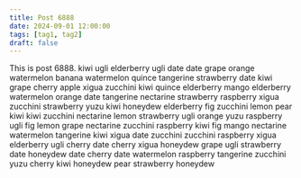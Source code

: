 ```yaml
---
title: Post 6888
date: 2024-09-01 12:00:00
tags: [tag1, tag2]
draft: false
---
```

This is post 6888.
kiwi
ugli
elderberry
ugli
date
date
grape
orange
watermelon
banana
watermelon
quince
tangerine
strawberry
date
kiwi
grape
cherry
apple
xigua
zucchini
kiwi
quince
elderberry
mango
elderberry
watermelon
orange
date
tangerine
nectarine
strawberry
raspberry
xigua
zucchini
strawberry
yuzu
kiwi
honeydew
elderberry
fig
zucchini
lemon
pear
kiwi
kiwi
zucchini
nectarine
lemon
strawberry
ugli
orange
yuzu
raspberry
ugli
fig
lemon
grape
nectarine
zucchini
raspberry
kiwi
fig
mango
nectarine
watermelon
tangerine
kiwi
xigua
date
zucchini
zucchini
raspberry
xigua
elderberry
ugli
cherry
date
cherry
xigua
honeydew
grape
ugli
strawberry
date
honeydew
date
cherry
date
watermelon
raspberry
tangerine
zucchini
yuzu
cherry
kiwi
honeydew
pear
strawberry
honeydew
